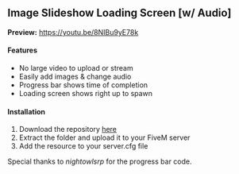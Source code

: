 <h2>Image Slideshow Loading Screen [w/ Audio]</h2>

<strong>Preview:</strong> https://youtu.be/8NIBu9yE78k

<h4>Features</h4>

<ul>
  <li>No large video to upload or stream</li>
  <li>Easily add images & change audio</li>
  <li>Progress bar shows time of completion</li>
  <li>Loading screen shows right up to spawn</li>
</ul>

<h4>Installation</h4>

<ol>
  <li>Download the repository <a href="https://github.com/WeponzTV/Image-Slideshow-Loading-Screen" target="_blank">here</a></li>
  <li>Extract the folder and upload it to your FiveM server</li>
  <li>Add the resource to your server.cfg file</li>
</ol>



<p>Special thanks to <em>nightowlsrp</em> for the progress bar code.</p>
